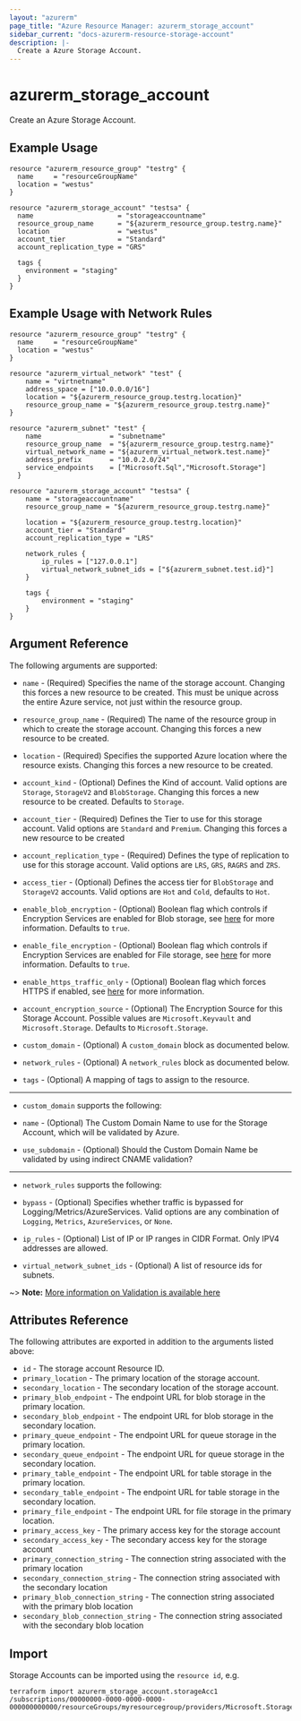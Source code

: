```yaml
---
layout: "azurerm"
page_title: "Azure Resource Manager: azurerm_storage_account"
sidebar_current: "docs-azurerm-resource-storage-account"
description: |-
  Create a Azure Storage Account.
---
```


# azurerm_storage_account

Create an Azure Storage Account.

## Example Usage

```hcl
resource "azurerm_resource_group" "testrg" {
  name     = "resourceGroupName"
  location = "westus"
}

resource "azurerm_storage_account" "testsa" {
  name                     = "storageaccountname"
  resource_group_name      = "${azurerm_resource_group.testrg.name}"
  location                 = "westus"
  account_tier             = "Standard"
  account_replication_type = "GRS"

  tags {
    environment = "staging"
  }
}
```

## Example Usage with Network Rules

```hcl
resource "azurerm_resource_group" "testrg" {
  name     = "resourceGroupName"
  location = "westus"
}

resource "azurerm_virtual_network" "test" {
    name = "virtnetname"
    address_space = ["10.0.0.0/16"]
    location = "${azurerm_resource_group.testrg.location}"
    resource_group_name = "${azurerm_resource_group.testrg.name}"
}

resource "azurerm_subnet" "test" {
	name                 = "subnetname"
	resource_group_name  = "${azurerm_resource_group.testrg.name}"
	virtual_network_name = "${azurerm_virtual_network.test.name}"
	address_prefix       = "10.0.2.0/24"
	service_endpoints    = ["Microsoft.Sql","Microsoft.Storage"]
  }

resource "azurerm_storage_account" "testsa" {
    name = "storageaccountname"
    resource_group_name = "${azurerm_resource_group.testrg.name}"

    location = "${azurerm_resource_group.testrg.location}"
    account_tier = "Standard"
    account_replication_type = "LRS"
	
    network_rules {
        ip_rules = ["127.0.0.1"]
        virtual_network_subnet_ids = ["${azurerm_subnet.test.id}"]
    }

    tags {
        environment = "staging"
    }
}
```

## Argument Reference

The following arguments are supported:

* `name` - (Required) Specifies the name of the storage account. Changing this forces a
    new resource to be created. This must be unique across the entire Azure service,
    not just within the resource group.

* `resource_group_name` - (Required) The name of the resource group in which to
    create the storage account. Changing this forces a new resource to be created.

* `location` - (Required) Specifies the supported Azure location where the
    resource exists. Changing this forces a new resource to be created.

* `account_kind` - (Optional) Defines the Kind of account. Valid options are `Storage`, 
    `StorageV2` and `BlobStorage`. Changing this forces a new resource to be created. 
    Defaults to `Storage`.

* `account_tier` - (Required) Defines the Tier to use for this storage account. Valid options are `Standard` and `Premium`. Changing this forces a new resource to be created

* `account_replication_type` - (Required) Defines the type of replication to use for this storage account. Valid options are `LRS`, `GRS`, `RAGRS` and `ZRS`.

* `access_tier` - (Optional) Defines the access tier for `BlobStorage` and `StorageV2` accounts. Valid options are `Hot` and `Cold`, defaults to `Hot`.

* `enable_blob_encryption` - (Optional) Boolean flag which controls if Encryption Services are enabled for Blob storage, see [here](https://azure.microsoft.com/en-us/documentation/articles/storage-service-encryption/) for more information. Defaults to `true`.

* `enable_file_encryption` - (Optional) Boolean flag which controls if Encryption Services are enabled for File storage, see [here](https://azure.microsoft.com/en-us/documentation/articles/storage-service-encryption/) for more information. Defaults to `true`.

* `enable_https_traffic_only` - (Optional) Boolean flag which forces HTTPS if enabled, see [here](https://docs.microsoft.com/en-us/azure/storage/storage-require-secure-transfer/)
    for more information.

* `account_encryption_source` - (Optional) The Encryption Source for this Storage Account. Possible values are `Microsoft.Keyvault` and `Microsoft.Storage`. Defaults to `Microsoft.Storage`.

* `custom_domain` - (Optional) A `custom_domain` block as documented below.

* `network_rules` - (Optional) A `network_rules` block as documented below.

* `tags` - (Optional) A mapping of tags to assign to the resource.

---

* `custom_domain` supports the following:

* `name` - (Optional) The Custom Domain Name to use for the Storage Account, which will be validated by Azure.
* `use_subdomain` - (Optional) Should the Custom Domain Name be validated by using indirect CNAME validation?

---

* `network_rules` supports the following:

* `bypass` - (Optional)  Specifies whether traffic is bypassed for Logging/Metrics/AzureServices. Valid options are
any combination of `Logging`, `Metrics`, `AzureServices`, or `None`. 
* `ip_rules` - (Optional) List of IP or IP ranges in CIDR Format. Only IPV4 addresses are allowed.
* `virtual_network_subnet_ids` - (Optional) A list of resource ids for subnets.

~> **Note:** [More information on Validation is available here](https://docs.microsoft.com/en-gb/azure/storage/blobs/storage-custom-domain-name)

## Attributes Reference

The following attributes are exported in addition to the arguments listed above:

* `id` - The storage account Resource ID.
* `primary_location` - The primary location of the storage account.
* `secondary_location` - The secondary location of the storage account.
* `primary_blob_endpoint` - The endpoint URL for blob storage in the primary location.
* `secondary_blob_endpoint` - The endpoint URL for blob storage in the secondary location.
* `primary_queue_endpoint` - The endpoint URL for queue storage in the primary location.
* `secondary_queue_endpoint` - The endpoint URL for queue storage in the secondary location.
* `primary_table_endpoint` - The endpoint URL for table storage in the primary location.
* `secondary_table_endpoint` - The endpoint URL for table storage in the secondary location.
* `primary_file_endpoint` - The endpoint URL for file storage in the primary location.
* `primary_access_key` - The primary access key for the storage account
* `secondary_access_key` - The secondary access key for the storage account
* `primary_connection_string` - The connection string associated with the primary location
* `secondary_connection_string` - The connection string associated with the secondary location
* `primary_blob_connection_string` - The connection string associated with the primary blob location
* `secondary_blob_connection_string` - The connection string associated with the secondary blob location

## Import

Storage Accounts can be imported using the `resource id`, e.g.

```shell
terraform import azurerm_storage_account.storageAcc1 /subscriptions/00000000-0000-0000-0000-000000000000/resourceGroups/myresourcegroup/providers/Microsoft.Storage/storageAccounts/myaccount
```
